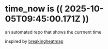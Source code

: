 # time_now is (( 2025-10-05T09:45:00.171Z ))

an automated repo that shows the currnent time

inspired by [breakingheatmap](https://github.com/breakingheatmap/breakingheatmap)
